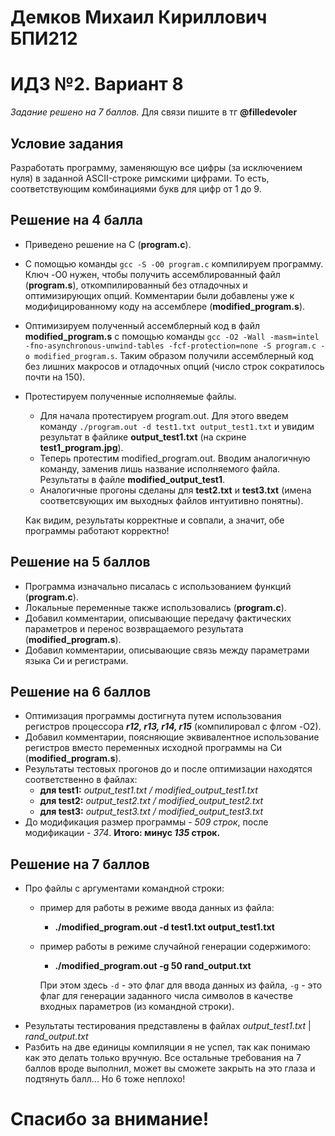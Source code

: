 # Демков Михаил Кириллович БПИ212
# ИДЗ №2. Вариант 8
_Задание решено на 7 баллов._ Для связи пишите в тг **@filledevoler**
## **Условие задания**
Разработать программу, заменяющую все цифры (за исключением нуля) в заданной ASCII-строке римскими цифрами. То есть,
соответствующим комбинациями букв для цифр от 1 до 9.
## **Решение на 4 балла**
* Приведено решение на С (**program.c**).
* С помощью команды `gcc -S -O0 program.c` компилируем программу. Ключ -O0 нужен, чтобы получить ассемблированный файл (**program.s**), откомпилированный без отладочных и оптимизирующих опций. Комментарии были добавлены уже к модифицированному коду на ассемблере (**modified_program.s**).
* Оптимизируем полученный ассемблерный код в файл **modified_program.s** с помощью команды `gcc -O2 -Wall -masm=intel -fno-asynchronous-unwind-tables -fcf-protection=none -S program.c -o modified_program.s`. Таким образом получили ассемблерный код без лишних макросов и отладочных опций (число строк сократилось почти на 150).
* Протестируем полученные исполняемые файлы.
  * Для начала протестируем program.out. Для этого введем команду `./program.out -d test1.txt output_test1.txt` и увидим результат в файлике **output_test1.txt** (на скрине **test1_program.jpg**).
  * Теперь протестим modified_program.out. Вводим аналогичную команду, заменив лишь название исполняемого файла. Результаты в файле **modified_output_test1**.
  * Аналогичные прогоны сделаны для **test2.txt** и **test3.txt** (имена соответсвующих им выходных файлов интуитивно понятны).
  
  Как видим, результаты корректные и совпали, а значит, обе программы работают корректно!
## **Решение на 5 баллов**
* Программа изначально писалась с использованием функций (**program.c**).
* Локальные переменные также использовались (**program.c**).
* Добавил комментарии, описывающие передачу фактических параметров и перенос возвращаемого результата (**modified_program.s**).
* Добавил комментарии, описывающие связь между параметрами языка Си и регистрами.
## **Решение на 6 баллов**
* Оптимизация программы достигнута путем использования регистров процессора _**r12, r13, r14, r15**_ (компилировал с флгом -O2).
* Добавил комментарии, поясняющие эквивалентное использование регистров вместо переменных исходной программы на Си (**modified_program.s**).
* Результаты тестовых прогонов до и после оптимизации находятся соответственно в файлах:
  * **для test1:** _output_test1.txt / modified_output_test1.txt_
  * **для test2:** _output_test2.txt / modified_output_test2.txt_
  * **для test3:** _output_test3.txt / modified_output_test3.txt_
* До модификация размер программы - _509 строк_, после модификации - _374_. **Итого: минус _135_ строк.**
## **Решение на 7 баллов**
* Про файлы с аргументами командной строки: 
  * пример для работы в режиме ввода данных из файла:
    * **./modified_program.out -d test1.txt output_test1.txt**
  * пример работы в режиме случайной генерации содержимого:
    * **./modified_program.out -g 50 rand_output.txt**

    При этом здесь `-d` - это флаг для ввода данных из файла, `-g` - это флаг для генерации заданного числа символов в качестве входных параметров (из командной строки).
* Результаты тестирования представлены в файлах _output_test1.txt_ | _rand_output.txt_
* Разбить на две единицы компиляции я не успел, так как понимаю как это делать только вручную. Все остальные требования на 7 баллов вроде выполнил, может вы сможете закрыть на это глаза и подтянуть балл... Но 6 тоже неплохо!

# **Спасибо за внимание!**
